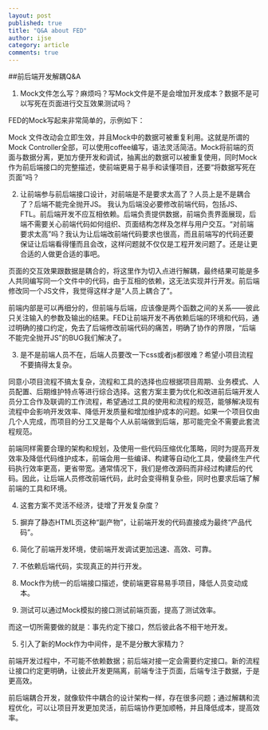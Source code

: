 ```yaml
---
layout: post
published: true
title: "Q&A about FED"
author: ijse
category: article
comments: true
---
```


##前后端开发解耦Q&A

1. Mock文件怎么写？麻烦吗？写Mock文件是不是会增加开发成本？数据不是可以写死在页面进行交互效果测试吗？

FED的Mock写起来非常简单的，示例如下：
 
Mock 文件改动会立即生效，并且Mock中的数据可被重复利用。这就是所谓的Mock Controller全部，可以使用coffee编写，语法灵活简洁。Mock将前端的页面与数据分离，更加方便开发和调试，抽离出的数据可以被重复使用，同时Mock作为前后端接口的完整描述，使前端更易于易手和读懂项目，还要“将数据写死在页面”吗？

2. 让前端参与前后端接口设计，对前端是不是要求太高了？人员上是不是耦合了？后端不能完全抛开JS。
我认为后端没必要修改前端代码，包括JS、FTL。前后端开发不应互相依赖。后端负责提供数据，前端负责界面展现，后端不需要关心前端代码如何组织、页面结构怎样及怎样与用户交互。“对前端要求太高”吗？我认为让后端改前端代码要求也很高，而且前端写的代码还要保证让后端看得懂而且会改，这样问题就不仅仅是工程开发问题了。还是让更合适的人做更合适的事吧。

页面的交互效果跟数据是耦合的，将这里作为切入点进行解耦，最终结果可能是多人共同编写同一个文件中的代码，由于互相的依赖，这无法实现并行开发。前后端修改同一个JS文件，我觉得这样才是“人员上耦合了”。

前端内部是可以再细分的，但前端与后端，应该像是两个函数之间的关系——彼此只关注输入的参数及输出的结果。FED让前端开发不再依赖后端的环境和代码，通过明确的接口约定，免去了后端修改前端代码的痛苦，明确了协作的界限，“后端不能完全抛开JS”的BUG我们解决了。

3. 是不是前端人员不在，后端人员要改一下css或者js都很难？希望小项目流程不要搞得太复杂。

同意小项目流程不搞太复杂，流程和工具的选择也应根据项目周期、业务模式、人员配置、后期维护特点等进行综合选择。这套方案主要为优化和改进前后端开发人员分工合作及联调的工作流程，希望通过工具的使用和流程的规范，能够解决现有流程中会影响开发效率、降低开发质量和增加维护成本的问题。如果一个项目仅由几个人完成，而项目的分工又是每个人从前端做到后端，那可能完全不需要此套流程规范。

前端同样需要合理的架构和规划，及使用一些代码压缩优化策略，同时为提高开发效率及降低代码维护成本，前端会用一些编译、构建等自动化工具，使最终生产代码执行效率更高，更省带宽。通常情况下，我们是修改源码而非经过构建后的代码。因此，让后端人员修改前端代码，此时会变得稍复杂些，同时也要求后端了解前端的工具和环境。

4. 这套方案不灵活不经济，徒增了开发复杂度？

  1. 摒弃了静态HTML页这种“副产物”，让前端开发的代码直接成为最终“产品代码”。
  2. 简化了前端开发环境，使前端开发调试更加迅速、高效、可靠。
  3. 不依赖后端代码，实现真正的并行开发。
  4. Mock作为统一的后端接口描述，使前端更容易易手项目，降低人员变动成本。
  5. 测试可以通过Mock模拟的接口测试前端页面，提高了测试效率。
  
  而这一切所需要做的就是：事先约定下接口，然后彼此各不相干地开发。

5. 引入了新的Mock作为中间件，是不是分散大家精力？

前端开发过程中，不可能不依赖数据；前后端对接一定会需要约定接口。新的流程让接口约定更明确，让彼此开发更隔离，前端专注于页面，后端专注于数据，于是更高效。

前后端耦合开发，就像软件中耦合的设计架构一样，存在很多问题；通过解耦和流程优化，可以让项目开发更加灵活，前后端协作更加顺畅，并且降低成本，提高效率。
